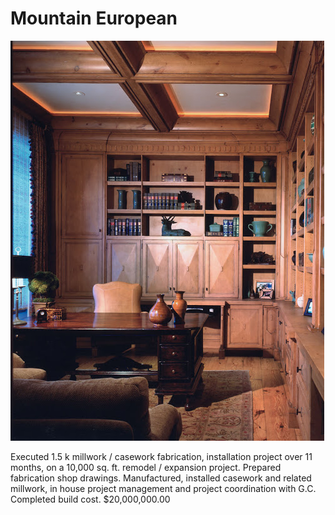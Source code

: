 # Mountain European

<div class="main-carousel">
  <img class="carousel-cell" src="../_media/../../_media/portfolio/remodel/mountain-european/office.jpg"/>
</div>

Executed 1.5 k millwork / casework fabrication, installation project over 11
months, on a 10,000 sq. ft. remodel / expansion project. Prepared fabrication
shop drawings. Manufactured, installed casework and related millwork, in house
project management and project coordination with G.C. Completed build cost.
\$20,000,000.00
